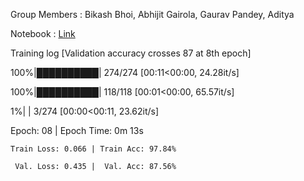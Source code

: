 Group Members : Bikash Bhoi, Abhijit Gairola, Gaurav Pandey, Aditya

Notebook : [Link](https://github.com/bikash-bhoi/END_NLP_P1/blob/main/Session4/ENDP1S4_Upgraded_Sentiment_Analysis.ipynb)

Training log [Validation accuracy crosses 87 at 8th epoch]


100%|██████████| 274/274 [00:11<00:00, 24.28it/s]

100%|██████████| 118/118 [00:01<00:00, 65.57it/s]

  1%|          | 3/274 [00:00<00:11, 23.62it/s]
  
Epoch: 08 | Epoch Time: 0m 13s

	Train Loss: 0.066 | Train Acc: 97.84%
	
	 Val. Loss: 0.435 |  Val. Acc: 87.56%
	 

